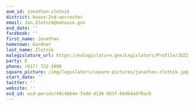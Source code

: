 ```yaml
---
aom_id: jonathan-zlotnik
district: house-2nd-worcester
email: Jon.Zlotnik@mahouse.gov
end_date: ''
facebook: ''
first_name: Jonathan
hometown: Gardner
last_name: Zlotnik
malegislature_url: https://malegislature.gov/Legislators/Profile/JDZ1
party: D
phone: (617) 722-2080
square_picture: /img/legislators/square-pictures/jonathan-zlotnik.jpg
start_date: ''
twitter: ''
website: ''
ocd_id: ocd-person/49c4bb4e-fadd-4136-953f-6bd64a970acb
---
```

